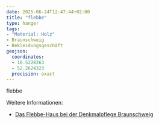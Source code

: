```yaml
---
date: 2025-06-24T12:47:44+02:00
title: "flebbe"
type: hanger
tags:
- "Material: Holz"
- Braunschweig
- Bekleidungsgeschäft
geojson:
  coordinates:
  - 10.5228263
  - 52.2624323
  precision: exact
---
```

flebbe


<div class="notes">
Weitere Informationen:
<ul>
<li><a href="https://www.braunschweig.de/leben/stadtplanung_bauen/stadtbild_denkmalpflege/denkmalpflege/Datenblatt_Flebbe_Internet.pdf">Das Flebbe-Haus bei der Denkmalpflege Braunschweig</a></li>
</ul>
</div>
